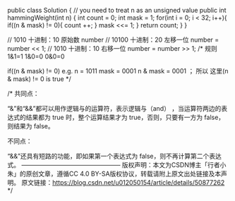 public class Solution {
    // you need to treat n as an unsigned value
    public int hammingWeight(int n) {
        int count = 0;
        int mask = 1;
        for(int i = 0; i < 32; i++){
            if((n & mask) != 0){
                count ++;
            }
            mask <<= 1;
        }
        return count;
    }
}


//   1010      十进制：10     原始数         number
//  10100      十进制：20     左移一位       number = number << 1;
//   1010      十进制：10     右移一位       number = number >> 1;
/*
规则
1&1=1
1&0=0
0&0=0

 if((n & mask) != 0)
 e.g.    n = 1011
      mask = 0001
  n & mask = 0001 ； 所以 这里(n & mask) != 0 is true
*/

/*
共同点：

“&”和“&&”都可以用作逻辑与的运算符，表示逻辑与（and） ，当运算符两边的表达式的结果都为 true 时，整个运算结果才为 true，否则，只要有一方为 false，则结果为 false。


不同点：

“&&”还具有短路的功能，即如果第一个表达式为 false，则不再计算第二个表达式。
————————————————
版权声明：本文为CSDN博主「行者小朱」的原创文章，遵循CC 4.0 BY-SA版权协议，转载请附上原文出处链接及本声明。
原文链接：https://blog.csdn.net/u012050154/article/details/50877262
*/